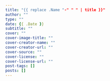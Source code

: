 ```yaml
---
title: "{{ replace .Name "-" " " | title }}"
author: ""
type: ""
date: {{ .Date }}
subtitle: ""
cover: ""
cover-image-title: ""
cover-creator-name: ""
cover-creator-url: ""
cover-source: ""
cover-license: ""
cover-license-url: ""
post-tags: []
posts: []
---
```


